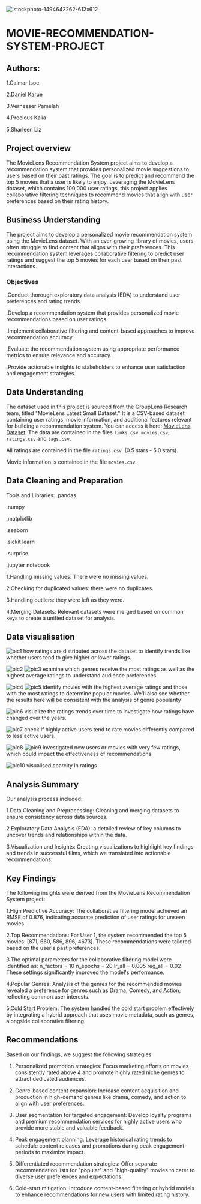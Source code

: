 ![istockphoto-1494642262-612x612](https://github.com/user-attachments/assets/e4e0073c-e6a0-416d-ac8a-974d6bcc98f6)
# MOVIE-RECOMMENDATION-SYSTEM-PROJECT
## Authors:
1.Calmar Isoe

2.Daniel Karue

3.Vernesser Pamelah

4.Precious Kalia

5.Sharleen Liz

## Project overview
The MovieLens Recommendation System project aims to develop a recommendation system that provides personalized movie suggestions to users based on their past ratings. The goal is to predict and recommend the top 5 movies that a user is likely to enjoy. Leveraging the MovieLens dataset, which contains 100,000 user ratings, this project applies collaborative filtering techniques to recommend movies that align with user preferences based on their rating history.

## Business Understanding
The project aims to develop a personalized movie recommendation system using the MovieLens dataset. With an ever-growing library of movies, users often struggle to find content that aligns with their preferences. This recommendation system leverages collaborative filtering to predict user ratings and suggest the top 5 movies for each user based on their past interactions.

  ### Objectives

   .Conduct thorough exploratory data analysis (EDA) to understand user preferences and rating trends.

   .Develop a recommendation system that provides personalized movie recommendations based on user ratings.

   .Implement collaborative filtering and content-based approaches to improve recommendation accuracy.

   .Evaluate the recommendation system using appropriate performance metrics to ensure relevance and accuracy.

   .Provide actionable insights to stakeholders to enhance user satisfaction and engagement strategies.
   
## Data Understanding
The dataset used in this project is sourced from the GroupLens Research team, titled "MovieLens Latest Small Dataset." It is a CSV-based dataset containing user ratings, movie information, and additional features relevant for building a recommendation system. You can access it here: [MovieLens Dataset](https://grouplens.org/datasets/movielens/latest/).
The data are contained in the files `links.csv`, `movies.csv`, `ratings.csv` and `tags.csv`.

All ratings are contained in the file `ratings.csv`. (0.5 stars - 5.0 stars).

Movie information is contained in the file `movies.csv`. 

## Data Cleaning and Preparation
Tools and Libraries:
   .pandas
   
   .numpy
   
   .matplotlib
   
   .seaborn
   
   .sickit learn
   
   .surprise
   
   .jupyter notebook
   

   1.Handling missing values: There were no missing values.
   
   2.Checking for duplicated values: there were no duplicates.
   
   3.Handling outliers: they were left as they were.
   
   4.Merging Datasets: Relevant datasets were merged based on common keys to create a unified dataset for analysis.

   ## Data visualisation

   ![pic1](https://github.com/user-attachments/assets/31ecfa55-02f9-4969-8eaa-8a4e11cb8c41) 
   how ratings are distributed across the dataset to identify trends like whether users tend to give higher or lower ratings.
   

   ![pic2](https://github.com/user-attachments/assets/608e7128-32d1-429b-aad2-48403e03ed12)
   ![pic3](https://github.com/user-attachments/assets/b8a685e8-86ee-49e8-ae24-81d1102af53e)
   examine which genres receive the most ratings as well as the highest average ratings to understand audience preferences.


   ![pic4](https://github.com/user-attachments/assets/11985307-a33e-409f-b67e-7e17d6f31f49)
   ![pic5](https://github.com/user-attachments/assets/f1b66f5e-14e8-41b1-a17b-e9fd0590856b)
   identify movies with the highest average ratings and those with the most ratings to determine popular movies. We'll also see whether the results here will be consistent with the 
   analysis of genre popularity


   ![pic6](https://github.com/user-attachments/assets/a3b41fc0-d795-499b-9db1-0c38a838ba8d)
   visualize the ratings trends over time to investigate how ratings have changed over the years.


   ![pic7](https://github.com/user-attachments/assets/90fbdb05-52d0-476b-8555-9e73a5a36997)
   check if highly active users tend to rate movies differently compared to less active users.


   ![pic8](https://github.com/user-attachments/assets/7db7fa85-d7f8-4348-80b4-bb45a7f17b0e)
   ![pic9](https://github.com/user-attachments/assets/e4750bad-0063-4614-a45a-c59ad56e7e16)
   investigated new users or movies with very few ratings, which could impact the effectiveness of recommendations.


   ![pic10](https://github.com/user-attachments/assets/0269f703-0232-4a0f-afaf-1234908cb335)
   visualised sparcity in ratings

   ## Analysis Summary
   Our analysis process included:

   1.Data Cleaning and Preprocessing: Cleaning and merging datasets to ensure consistency across data sources.

   2.Exploratory Data Analysis (EDA): a detailed review of key columns to uncover trends and relationships within the data.

   3.Visualization and Insights: Creating visualizations to highlight key findings and trends in successful films, which we translated into actionable recommendations.

   ## Key Findings
   The following insights were derived from the MovieLens Recommendation System project:

   1.High Predictive Accuracy: The collaborative filtering model achieved an RMSE of 0.876, indicating accurate prediction of user ratings for unseen movies.

   2.Top Recommendations: For User 1, the system recommended the top 5 movies: [871, 660, 586, 896, 4673]. These recommendations were tailored based on the user's past preferences.

   3.The optimal parameters for the collaborative filtering model were identified as:
      n_factors = 10
      n_epochs = 20
      lr_all = 0.005
      reg_all = 0.02
      These settings significantly improved the model's performance.
      
   4.Popular Genres: Analysis of the genres for the recommended movies revealed a preference for genres such as Drama, Comedy, and Action, reflecting common user interests.
   
   5.Cold Start Problem: The system handled the cold start problem effectively by integrating a hybrid approach that uses movie metadata, such as genres, alongside collaborative 
    filtering.

## Recommendations 
Based on our findings, we suggest the following strategies:

1. Personalized promotion strategies:
Focus marketing efforts on movies consistently rated above 4 and promote highly rated niche genres to attract dedicated audiences.

2. Genre-based content expansion:
Increase content acquisition and production in high-demand genres like drama, comedy, and action to align with user preferences.

3. User segmentation for targeted engagement:
Develop loyalty programs and premium recommendation services for highly active users who provide more stable and valuable feedback.

4. Peak engagement planning:
Leverage historical rating trends to schedule content releases and promotions during peak engagement periods to maximize impact.

5. Differentiated recommendation strategies:
Offer separate recommendation lists for "popular" and "high-quality" movies to cater to diverse user preferences and expectations.

6. Cold-start mitigation:
Introduce content-based filtering or hybrid models to enhance recommendations for new users with limited rating history.

       









   



   

   
   

